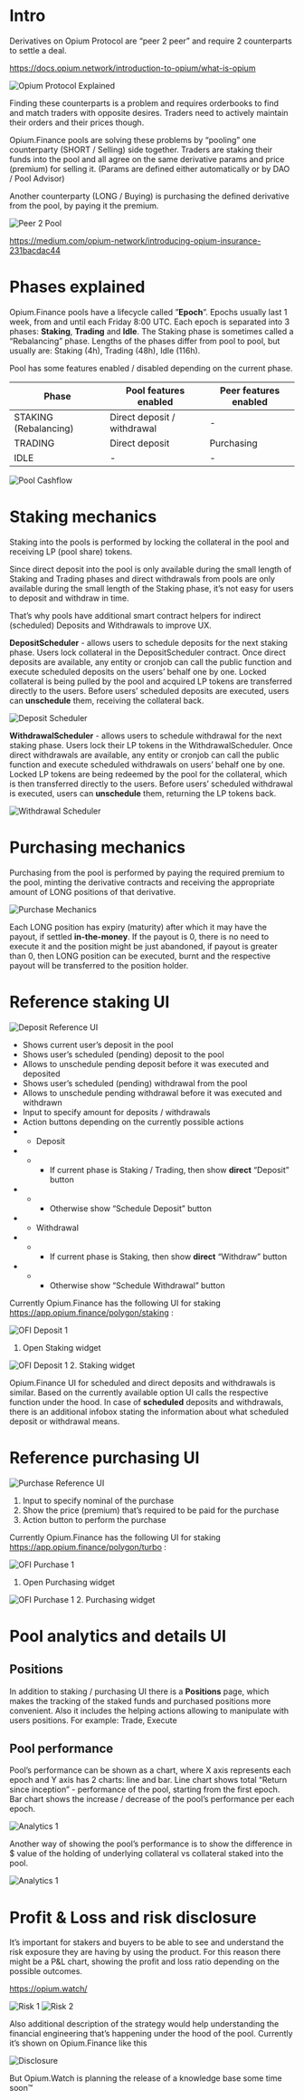 # Intro

Derivatives on Opium Protocol are “peer 2 peer” and require 2 counterparts to settle a deal.

https://docs.opium.network/introduction-to-opium/what-is-opium

![Opium Protocol Explained](./images/opium-protocol.png)

Finding these counterparts is a problem and requires orderbooks to find and match traders with opposite desires. Traders need to actively maintain their orders and their prices though.

Opium.Finance pools are solving these problems by “pooling” one counterparty (SHORT / Selling) side together. Traders are staking their funds into the pool and all agree on the same derivative params and price (premium) for selling it. (Params are defined either automatically or by DAO / Pool Advisor)

Another counterparty (LONG / Buying) is purchasing the defined derivative from the pool, by paying it the premium.

![Peer 2 Pool](./images/peer-2-pool.png)

https://medium.com/opium-network/introducing-opium-insurance-231bacdac44

# Phases explained

Opium.Finance pools have a lifecycle called ”**Epoch**”. Epochs usually last 1 week, from and until each Friday 8:00 UTC. Each epoch is separated into 3 phases: **Staking**, **Trading** and **Idle**.
The Staking phase is sometimes called a “Rebalancing” phase. Lengths of the phases differ from pool to pool, but usually are: Staking (4h), Trading (48h), Idle (116h).

Pool has some features enabled / disabled depending on the current phase.

| Phase                 | Pool features enabled       | Peer features enabled |
|-----------------------|-----------------------------|-----------------------|
| STAKING (Rebalancing) | Direct deposit / withdrawal | -                     |
| TRADING               | Direct deposit              | Purchasing            |
| IDLE                  | -                           | -                     |


![Pool Cashflow](./images/pool-cashflow.jpg)

# Staking mechanics

Staking into the pools is performed by locking the collateral in the pool and receiving LP (pool share) tokens.

Since direct deposit into the pool is only available during the small length of Staking and Trading phases and direct withdrawals from pools are only available during the small length of the Staking phase, it’s not easy for users to deposit and withdraw in time.

That’s why pools have additional smart contract helpers for indirect (scheduled) Deposits and Withdrawals to improve UX.

**DepositScheduler** - allows users to schedule deposits for the next staking phase. Users lock collateral in the DepositScheduler contract. Once direct deposits are available, any entity or cronjob can call the public function and execute scheduled deposits on the users’ behalf one by one. Locked collateral is being pulled by the pool and acquired LP tokens are transferred directly to the users. Before users’ scheduled deposits are executed, users can **unschedule** them, receiving the collateral back.

![Deposit Scheduler](./images/deposit-scheduler.jpg)

**WithdrawalScheduler** - allows users to schedule withdrawal for the next staking phase. Users lock their LP tokens in the WithdrawalScheduler. Once direct withdrawals are available, any entity or cronjob can call the public function and execute scheduled withdrawals on users’ behalf one by one. Locked LP tokens are being redeemed by the pool for the collateral, which is then transferred directly to the users. Before users’ scheduled withdrawal is executed, users can **unschedule** them, returning the LP tokens back.

![Withdrawal Scheduler](./images/withdrawal-scheduler.jpg)

# Purchasing mechanics

Purchasing from the pool is performed by paying the required premium to the pool, minting the derivative contracts and receiving the appropriate amount of LONG positions of that derivative.

![Purchase Mechanics](./images/purchase-mechanics.jpg)

Each LONG position has expiry (maturity) after which it may have the payout, if settled **in-the-money**. If the payout is 0, there is no need to execute it and the position might be just abandoned, if payout is greater than 0, then LONG position can be executed, burnt and the respective payout will be transferred to the position holder.

# Reference staking UI
![Deposit Reference UI](./images/deposit-reference-ui.jpg)

- Shows current user’s deposit in the pool
- Shows user’s scheduled (pending) deposit to the pool
- Allows to unschedule pending deposit before it was executed and deposited
- Shows user’s scheduled (pending) withdrawal from the pool
- Allows to unschedule pending withdrawal before it was executed and withdrawn
- Input to specify amount for deposits / withdrawals
- Action buttons depending on the currently possible actions
- - Deposit
- - - If current phase is Staking / Trading, then show **direct** “Deposit” button
- - - Otherwise show “Schedule Deposit” button
- - Withdrawal
- - - If current phase is Staking, then show **direct** “Withdraw” button
- - - Otherwise show “Schedule Withdrawal” button

Currently Opium.Finance has the following UI for staking https://app.opium.finance/polygon/staking :

![OFI Deposit 1](./images/ofi-deposit-1.png)
1. Open Staking widget


![OFI Deposit 1](./images/ofi-deposit-2.png)
2. Staking widget

Opium.Finance UI for scheduled and direct deposits and withdrawals is similar. Based on the currently available option UI calls the respective function under the hood. In case of **scheduled** deposits and withdrawals, there is an additional infobox stating the information about what scheduled deposit or withdrawal means.

# Reference purchasing UI

![Purchase Reference UI](./images/purchase-reference-ui.jpg)

1. Input to specify nominal of the purchase
2. Show the price (premium) that’s required to be paid for the purchase
3. Action button to perform the purchase

Currently Opium.Finance has the following UI for staking https://app.opium.finance/polygon/turbo :

![OFI Purchase 1](./images/ofi-purchase-1.png)
1. Open Purchasing widget

![OFI Purchase 1](./images/ofi-purchase-2.png)
2. Purchasing widget

# Pool analytics and details UI

## Positions

In addition to staking / purchasing UI there is a **Positions** page, which makes the tracking of the staked funds and purchased positions more convenient. Also it includes the helping actions allowing to manipulate with users positions. For example: Trade, Execute

## Pool performance

Pool’s performance can be shown as a chart, where X axis represents each epoch and Y axis has 2 charts: line and bar. Line chart shows total “Return since inception” - performance of the pool, starting from the first epoch. Bar chart shows the increase / decrease of the pool’s performance per each epoch.

![Analytics 1](./images/analytics-1.png)

Another way of showing the pool’s performance is to show the difference in $ value of the holding of underlying collateral vs collateral staked into the pool.

![Analytics 1](./images/analytics-2.png)

# Profit & Loss and risk disclosure

It’s important for stakers and buyers to be able to see and understand the risk exposure they are having by using the product. For this reason there might be a P&L chart, showing the profit and loss ratio depending on the possible outcomes.

https://opium.watch/

![Risk 1](./images/risk-1.png)
![Risk 2](./images/risk-2.png)

Also additional description of the strategy would help understanding the financial engineering that’s happening under the hood of the pool. Currently it’s shown on Opium.Finance like this

![Disclosure](./images/disclosure.png)

But Opium.Watch is planning the release of a knowledge base some time soon™
